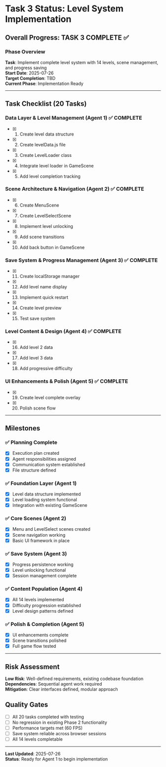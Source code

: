 # Task 3 Status: Level System Implementation

## Overall Progress: TASK 3 COMPLETE ✅

### Phase Overview
**Task**: Implement complete level system with 14 levels, scene management, and progress saving  
**Start Date**: 2025-07-26  
**Target Completion**: TBD  
**Current Phase**: Implementation Ready  

---

## Task Checklist (20 Tasks)

### Data Layer & Level Management (Agent 1) ✅ COMPLETE
- [x] 1. Create level data structure  
- [x] 2. Create levelData.js file  
- [x] 3. Create LevelLoader class  
- [x] 4. Integrate level loader in GameScene  
- [x] 5. Add level completion tracking  

### Scene Architecture & Navigation (Agent 2) ✅ COMPLETE  
- [x] 6. Create MenuScene  
- [x] 7. Create LevelSelectScene  
- [x] 8. Implement level unlocking  
- [x] 9. Add scene transitions  
- [x] 10. Add back button in GameScene  

### Save System & Progress Management (Agent 3) ✅ COMPLETE
- [x] 11. Create localStorage manager  
- [x] 12. Add level name display  
- [x] 13. Implement quick restart  
- [x] 14. Create level preview  
- [x] 15. Test save system  

### Level Content & Design (Agent 4) ✅ COMPLETE
- [x] 16. Add level 2 data  
- [x] 17. Add level 3 data  
- [x] 18. Add progressive difficulty  

### UI Enhancements & Polish (Agent 5) ✅ COMPLETE
- [x] 19. Create level complete overlay  
- [x] 20. Polish scene flow  

---

## Milestones

### ✅ Planning Complete
- [x] Execution plan created
- [x] Agent responsibilities assigned  
- [x] Communication system established
- [x] File structure defined

### ✅ Foundation Layer (Agent 1)
- [x] Level data structure implemented
- [x] Level loading system functional
- [x] Integration with existing GameScene

### ✅ Core Scenes (Agent 2)
- [x] Menu and LevelSelect scenes created
- [x] Scene navigation working
- [x] Basic UI framework in place

### ✅ Save System (Agent 3)  
- [x] Progress persistence working
- [x] Level unlocking functional
- [x] Session management complete

### ✅ Content Population (Agent 4)
- [x] All 14 levels implemented
- [x] Difficulty progression established  
- [x] Level design patterns defined

### ✅ Polish & Completion (Agent 5)
- [x] UI enhancements complete
- [x] Scene transitions polished
- [x] Full game flow tested

---

## Risk Assessment
**Low Risk**: Well-defined requirements, existing codebase foundation  
**Dependencies**: Sequential agent work required  
**Mitigation**: Clear interfaces defined, modular approach  

## Quality Gates
- [ ] All 20 tasks completed with testing
- [ ] No regression in existing Phase 2 functionality  
- [ ] Performance targets met (60 FPS)
- [ ] Save system reliable across browser sessions
- [ ] All 14 levels completable

---
**Last Updated**: 2025-07-26  
**Status**: Ready for Agent 1 to begin implementation